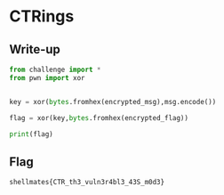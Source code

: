 # CTRings

## Write-up

```python
from challenge import *
from pwn import xor


key = xor(bytes.fromhex(encrypted_msg),msg.encode())

flag = xor(key,bytes.fromhex(encrypted_flag))

print(flag)
```

## Flag

`shellmates{CTR_th3_vuln3r4bl3_43S_m0d3}`
